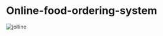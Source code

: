 # Online-food-ordering-system
![jolline](https://github.com/Jollineedriana/Online-food-ordering-system/assets/142318556/0d72c264-ecf0-4bb5-93ba-f8f499ff9a9f)
